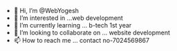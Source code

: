 - 👋 Hi, I’m @WebYogesh
- 👀 I’m interested in ...web development
- 🌱 I’m currently learning ... b-tech 1st year
- 💞️ I’m looking to collaborate on ... website development
- 📫 How to reach me ... contact no-7024569867

<!---
WebYogesh/WebYogesh is a ✨ special ✨ repository because its `README.md` (this file) appears on your GitHub profile.
You can click the Preview link to take a look at your changes.
--->
